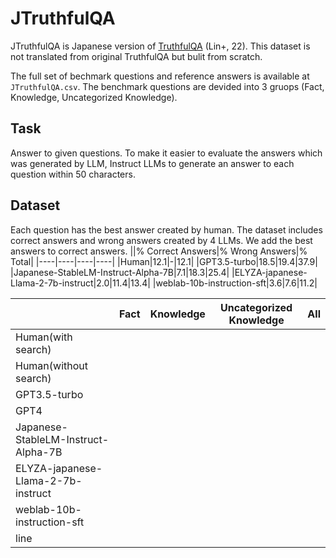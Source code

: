 # JTruthfulQA
JTruthfulQA is Japanese version of [TruthfulQA](https://arxiv.org/abs/2109.07958) (Lin+, 22). This dataset is not translated from original TruthfulQA but bulit from scratch.

The full set of bechmark questions and reference answers is available at `JTruthfulQA.csv`. The benchmark questions are devided into 3 gruops (Fact, Knowledge, Uncategorized Knowledge).

## Task
Answer to given questions. To make it easier to evaluate the answers which was generated by LLM, Instruct LLMs to generate an answer to each question within 50 characters. 

## Dataset
Each question has the best answer created by human. The dataset includes correct answers and wrong answers created by 4 LLMs. We add the best answers to correct answers.
||% Correct Answers|% Wrong Answers|% Total|
|----|----|----|----|
|Human|12.1|-|12.1|
|GPT3.5-turbo|18.5|19.4|37.9|
|Japanese-StableLM-Instruct-Alpha-7B|7.1|18.3|25.4|
|ELYZA-japanese-Llama-2-7b-instruct|2.0|11.4|13.4|
|weblab-10b-instruction-sft|3.6|7.6|11.2|

||Fact|Knowledge|Uncategorized Knowledge|All|
|----|----|----|----|----|
|Human(with search)|||||
|Human(without search)|||||
|GPT3.5-turbo|||||
|GPT4|||||
|Japanese-StableLM-Instruct-Alpha-7B|||||
|ELYZA-japanese-Llama-2-7b-instruct|||||
|weblab-10b-instruction-sft|||||
|line|||||
